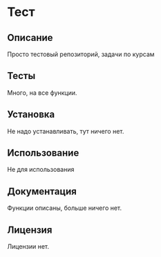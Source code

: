 # Тест
## Описание
Просто тестовый репозиторий, задачи по курсам
## Тесты
Много, на все функции.
## Установка
Не надо устанавливать, тут ничего нет.
## Использование
Не для использования
## Документация
Функции описаны, больше ничего нет.
## Лицензия
Лицензии нет.
